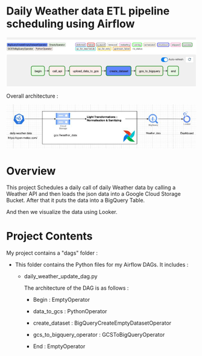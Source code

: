 # Daily Weather data ETL pipeline scheduling using Airflow

![Alt text](images/dags.jpeg)

Overall architecture :

![Alt text](images/dag_archit.jpeg)


Overview
========

This project Schedules a daily call of daily Weather data by calling a Weather API and then loads the json data into a Google Cloud Storage Bucket. After that it puts the data into a BigQuery Table.

And then we visualize the data using Looker.




Project Contents
================


My project contains a "dags" folder : 
- This folder contains the Python files for my Airflow DAGs. It includes :
    -  daily_weather_update_dag.py  
        
        The architecture of the DAG is as follows :

        - Begin : EmptyOperator 

        - data_to_gcs : PythonOperator

        - create_dataset : BigQueryCreateEmptyDatasetOperator

        - gcs_to_bigquery_operator :  GCSToBigQueryOperator

        - End : EmptyOperator


